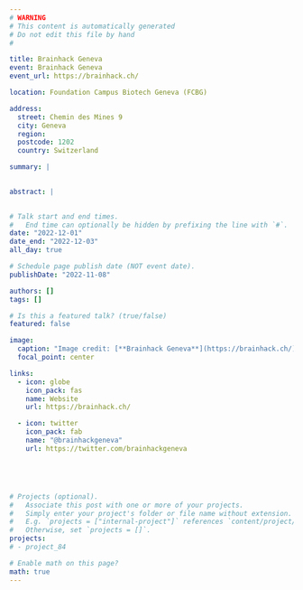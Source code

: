 ```yaml
---
# WARNING
# This content is automatically generated
# Do not edit this file by hand
#

title: Brainhack Geneva
event: Brainhack Geneva
event_url: https://brainhack.ch/

location: Foundation Campus Biotech Geneva (FCBG)

address:
  street: Chemin des Mines 9
  city: Geneva
  region: 
  postcode: 1202
  country: Switzerland

summary: |
  

abstract: |
  

# Talk start and end times.
#   End time can optionally be hidden by prefixing the line with `#`.
date: "2022-12-01"
date_end: "2022-12-03"
all_day: true

# Schedule page publish date (NOT event date).
publishDate: "2022-11-08"

authors: []
tags: []

# Is this a featured talk? (true/false)
featured: false

image:
  caption: "Image credit: [**Brainhack Geneva**](https://brainhack.ch/)"
  focal_point: center

links:
  - icon: globe
    icon_pack: fas
    name: Website
    url: https://brainhack.ch/

  - icon: twitter
    icon_pack: fab
    name: "@brainhackgeneva"
    url: https://twitter.com/brainhackgeneva





# Projects (optional).
#   Associate this post with one or more of your projects.
#   Simply enter your project's folder or file name without extension.
#   E.g. `projects = ["internal-project"]` references `content/project/deep-learning/index.md`.
#   Otherwise, set `projects = []`.
projects:
# - project_84

# Enable math on this page?
math: true
---
```


